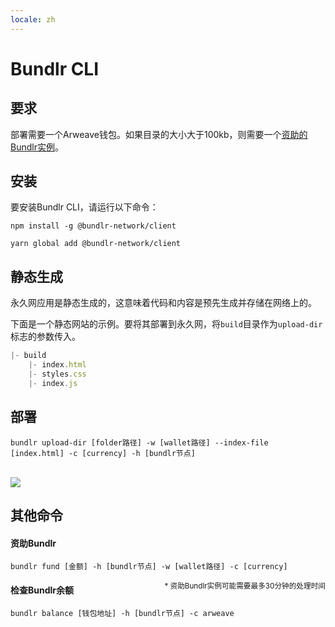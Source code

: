 ```yaml
---
locale: zh
---
```

# Bundlr CLI

## 要求
部署需要一个Arweave钱包。如果目录的大小大于100kb，则需要一个<a href="#fund-bundlr">资助的Bundlr实例</a>。

## 安装

要安装Bundlr CLI，请运行以下命令：
<CodeGroup>
 <CodeGroupItem title="NPM">

```console:no-line-numbers
npm install -g @bundlr-network/client
```
 </CodeGroupItem>
 <CodeGroupItem title="YARN">

```console:no-line-numbers
yarn global add @bundlr-network/client
```
  </CodeGroupItem>
</CodeGroup>

## 静态生成
永久网应用是静态生成的，这意味着代码和内容是预先生成并存储在网络上的。

下面是一个静态网站的示例。要将其部署到永久网，将`build`目录作为`upload-dir`标志的参数传入。

```js
|- build
    |- index.html
    |- styles.css
    |- index.js
```

## 部署

```console
bundlr upload-dir [folder路径] -w [wallet路径] --index-file [index.html] -c [currency] -h [bundlr节点]
```

<br/>
<img src="https://arweave.net/XfcrDTZsBn-rNwPuIiftHsLCyYczxgIZeIcr10l1-AM" />

## 其他命令

#### 资助Bundlr

```console
bundlr fund [金额] -h [bundlr节点] -w [wallet路径] -c [currency]
```
<sub style="float:right">\* 资助Bundlr实例可能需要最多30分钟的处理时间</sub>

#### 检查Bundlr余额

```console
bundlr balance [钱包地址] -h [bundlr节点] -c arweave
```